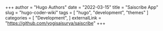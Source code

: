 
+++ author = "Hugo Authors" date = "2022-03-15" title = "Saiscribe App" slug = "hugo-coder-wiki" tags = [ "hugo", "development", "themes" ] categories = [ "Development", ] externalLink = "https://github.com/yogisaisurya/saiscribe" +++

